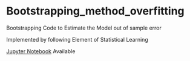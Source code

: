 # Bootstrapping_method_overfitting
Bootstrapping Code to Estimate the Model out of sample error

Implemented by following Element of Statistical Learning

[Jupyter Notebook](https://github.com/LeonCaesa/Bootstrapping_method_overfitting/blob/master/Bootstrapping_Error.ipynb) Available

